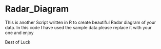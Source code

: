 # Radar_Diagram
This is another Script written in R to create beautiful Radar diagram of your data. In this code I have used the sample data please replace it with your one and enjoy

Best of Luck
